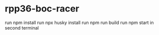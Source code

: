 # rpp36-boc-racer

run npm install
run npx husky install
run npm run build
run npm start in second terminal
